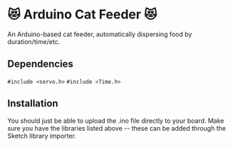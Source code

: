 # 😻 Arduino Cat Feeder 😻
An Arduino-based cat feeder, automatically dispersing food by duration/time/etc.

## Dependencies
`#include <servo.h>`
`#include <Time.h>`

## Installation
You should just be able to upload the .ino file directly to your board. Make sure you have the libraries listed above -- these can be added through the Sketch library importer. 

